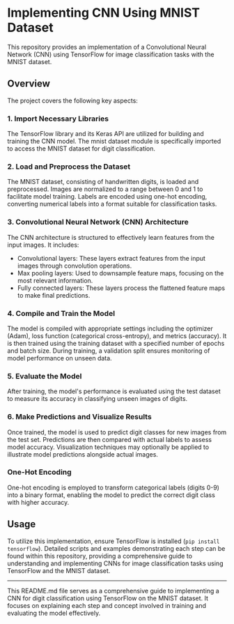 # Implementing CNN Using MNIST Dataset

This repository provides an implementation of a Convolutional Neural Network (CNN) using TensorFlow for image classification tasks with the MNIST dataset.

## Overview

The project covers the following key aspects:

### 1. Import Necessary Libraries

The TensorFlow library and its Keras API are utilized for building and training the CNN model. The mnist dataset module is specifically imported to access the MNIST dataset for digit classification.

### 2. Load and Preprocess the Dataset

The MNIST dataset, consisting of handwritten digits, is loaded and preprocessed. Images are normalized to a range between 0 and 1 to facilitate model training. Labels are encoded using one-hot encoding, converting numerical labels into a format suitable for classification tasks.

### 3. Convolutional Neural Network (CNN) Architecture

The CNN architecture is structured to effectively learn features from the input images. It includes:
- Convolutional layers: These layers extract features from the input images through convolution operations.
- Max pooling layers: Used to downsample feature maps, focusing on the most relevant information.
- Fully connected layers: These layers process the flattened feature maps to make final predictions.

### 4. Compile and Train the Model

The model is compiled with appropriate settings including the optimizer (Adam), loss function (categorical cross-entropy), and metrics (accuracy). It is then trained using the training dataset with a specified number of epochs and batch size. During training, a validation split ensures monitoring of model performance on unseen data.

### 5. Evaluate the Model

After training, the model's performance is evaluated using the test dataset to measure its accuracy in classifying unseen images of digits.

### 6. Make Predictions and Visualize Results

Once trained, the model is used to predict digit classes for new images from the test set. Predictions are then compared with actual labels to assess model accuracy. Visualization techniques may optionally be applied to illustrate model predictions alongside actual images.

### One-Hot Encoding

One-hot encoding is employed to transform categorical labels (digits 0-9) into a binary format, enabling the model to predict the correct digit class with higher accuracy.

## Usage

To utilize this implementation, ensure TensorFlow is installed (`pip install tensorflow`). Detailed scripts and examples demonstrating each step can be found within this repository, providing a comprehensive guide to understanding and implementing CNNs for image classification tasks using TensorFlow and the MNIST dataset.

---

This README.md file serves as a comprehensive guide to implementing a CNN for digit classification using TensorFlow on the MNIST dataset. It focuses on explaining each step and concept involved in training and evaluating the model effectively.
